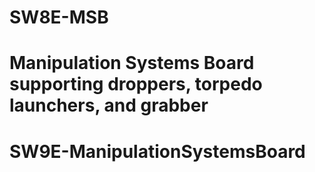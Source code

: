 
# SW8E-MSB
Manipulation Systems Board supporting droppers, torpedo launchers, and grabber
=======
# SW9E-ManipulationSystemsBoard
